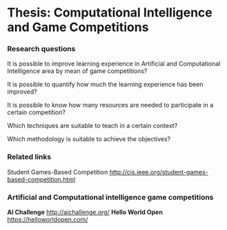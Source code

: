 Thesis: Computational Intelligence and Game Competitions
======

<h3>Research questions</h3>

It is possible to improve learning experience in Artificial and Computational Intelligence area by mean of game competitions?

It is possible to quantify how much the learning experience has been improved?

It is possible to know how many resources are needed to participate in a certain competition?

Which techniques are suitable to teach in a certain context?

Which methodology is suitable to achieve the objectives?


<h3>Related links</h3>

Student Games-Based Competition
http://cis.ieee.org/student-games-based-competition.html


<h3>Artificial and Computational intelligence game competitions</h3>

<b>AI Challenge</b> http://aichallenge.org/
<b>Hello World Open</b> https://helloworldopen.com/

